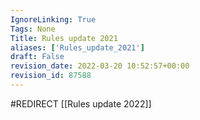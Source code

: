 ```yaml
---
IgnoreLinking: True
Tags: None
Title: Rules update 2021
aliases: ['Rules_update_2021']
draft: False
revision_date: 2022-03-20 10:52:57+00:00
revision_id: 87588
---
```


#REDIRECT [[Rules update 2022]]